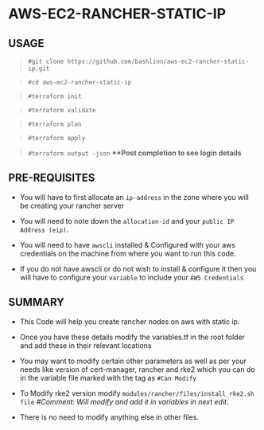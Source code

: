 # AWS-EC2-RANCHER-STATIC-IP

## USAGE

> `#git clone https://github.com/bashlion/aws-ec2-rancher-static-ip.git` 

> `#cd aws-ec2-rancher-static-ip` 

> `#terraform init`  

> `#terraform validate`  

> `#terraform plan`  

> `#terraform apply`  

> `#terraform output -json`  <b>**Post completion to see login details</b>

## PRE-REQUISITES

  *  You will have to first allocate an `ip-address` in the zone where you will be creating your rancher server  

  *  You will need to note down the `allocation-id` and your `public IP Address (eip)`.  

  *  You will need to have `awscli` installed & Configured with your aws credentials on the machine from where you want to run this code.   

  *  If you do not have awscli or do not wish to install & configure it then you will have to configure your `variable` to include your `AWS Credentials`

## SUMMARY

  * This Code will help you create rancher nodes on aws with static ip.  

  *  Once you have these details modify the variables.tf in the root folder and add these in their relevant locations  

  *  You may want to modify certain other parameters as well as per your needs like version of cert-manager, rancher and rke2 which you can do in the variable file marked with the tag as `#Can Modify`  

  *  To Modify rke2 version modify `modules/rancher/files/install_rke2.sh file` _#Comment: Will modify and add it in variables in next edit._  

  *  There is no need to modify anything else in other files.  

